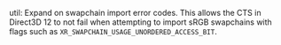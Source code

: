 util: Expand on swapchain import error codes. This allows the CTS in Direct3D 12 to not fail when attempting to import sRGB swapchains with flags such as `XR_SWAPCHAIN_USAGE_UNORDERED_ACCESS_BIT`.
